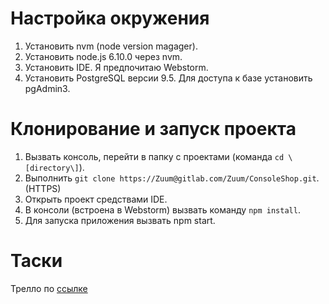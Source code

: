 # Настройка окружения
1. Установить nvm (node version magager).
2. Установить node.js 6.10.0 через nvm.
3. Установить IDE. Я предпочитаю Webstorm.
4. Установить PostgreSQL версии 9.5. Для доступа к базе установить pgAdmin3.

# Клонирование и запуск проекта
1. Вызвать консоль, перейти в папку с проектами (команда `cd \[directory\]`).
2. Выполнить `git clone https://Zuum@gitlab.com/Zuum/ConsoleShop.git`. (HTTPS)
3. Открыть проект средствами IDE.
4. В консоли (встроена в Webstorm) вызвать команду `npm install`.
5. Для запуска приложения вызвать npm start.

# Таски
Трелло по [ссылке](https://trello.com/invite/b/KrTsfIyg/645539cf642fbbbebbabe68e7a4aec4b/carcas-development)